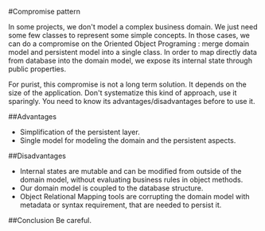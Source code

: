 #Compromise pattern

In some projects, we don't model a complex business domain. We just need some few classes to represent some simple
concepts. In those cases, we can do a compromise on the Oriented Object Programing : merge domain model and persistent 
model into a single class. In order to map directly data from database into the domain model, we expose its internal 
state through public properties.

For purist, this compromise is not a long term solution. It depends on the size of the application. Don't systematize
this kind of approach, use it sparingly. You need to know its advantages/disadvantages before to use it.

##Advantages
* Simplification of the persistent layer.
* Single model for modeling the domain and the persistent aspects.

##Disadvantages
* Internal states are mutable and can be modified from outside of the domain model, without evaluating business rules
in object methods.
* Our domain model is coupled to the database structure.
* Object Relational Mapping tools are corrupting the domain model with metadata or syntax requirement, that are needed 
to persist it.

##Conclusion
Be careful.